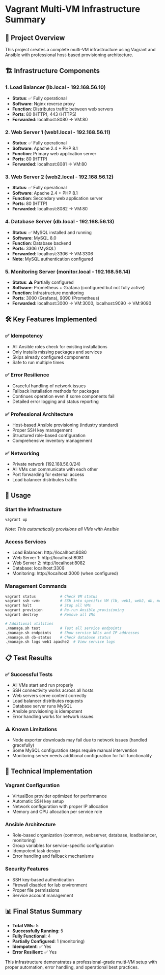 # Vagrant Multi-VM Infrastructure Summary

## 🎯 Project Overview
This project creates a complete multi-VM infrastructure using Vagrant and Ansible with professional host-based provisioning architecture.

## 🏗️ Infrastructure Components

### 1. Load Balancer (lb.local - 192.168.56.10)
- **Status**: ✅ Fully operational
- **Software**: Nginx reverse proxy
- **Function**: Distributes traffic between web servers
- **Ports**: 80 (HTTP), 443 (HTTPS)
- **Forwarded**: localhost:8080 → VM:80

### 2. Web Server 1 (web1.local - 192.168.56.11)
- **Status**: ✅ Fully operational
- **Software**: Apache 2.4 + PHP 8.1
- **Function**: Primary web application server
- **Ports**: 80 (HTTP)
- **Forwarded**: localhost:8081 → VM:80

### 3. Web Server 2 (web2.local - 192.168.56.12)
- **Status**: ✅ Fully operational
- **Software**: Apache 2.4 + PHP 8.1
- **Function**: Secondary web application server
- **Ports**: 80 (HTTP)
- **Forwarded**: localhost:8082 → VM:80

### 4. Database Server (db.local - 192.168.56.13)
- **Status**: ✅ MySQL installed and running
- **Software**: MySQL 8.0
- **Function**: Database backend
- **Ports**: 3306 (MySQL)
- **Forwarded**: localhost:3306 → VM:3306
- **Note**: MySQL authentication configured

### 5. Monitoring Server (monitor.local - 192.168.56.14)
- **Status**: ⚠️ Partially configured
- **Software**: Prometheus + Grafana (configured but not fully active)
- **Function**: Infrastructure monitoring
- **Ports**: 3000 (Grafana), 9090 (Prometheus)
- **Forwarded**: localhost:3000 → VM:3000, localhost:9090 → VM:9090

## 🛠️ Key Features Implemented

### ✅ Idempotency
- All Ansible roles check for existing installations
- Only installs missing packages and services
- Skips already configured components
- Safe to run multiple times

### ✅ Error Resilience
- Graceful handling of network issues
- Fallback installation methods for packages
- Continues operation even if some components fail
- Detailed error logging and status reporting

### ✅ Professional Architecture
- Host-based Ansible provisioning (industry standard)
- Proper SSH key management
- Structured role-based configuration
- Comprehensive inventory management

### ✅ Networking
- Private network (192.168.56.0/24)
- All VMs can communicate with each other
- Port forwarding for external access
- Load balancer distributes traffic

## 🚀 Usage

### Start the Infrastructure
```bash
vagrant up
```
*Note: This automatically provisions all VMs with Ansible*

### Access Services
- Load Balancer: http://localhost:8080
- Web Server 1: http://localhost:8081
- Web Server 2: http://localhost:8082
- Database: localhost:3306
- Monitoring: http://localhost:3000 (when configured)

### Management Commands
```bash
vagrant status           # Check VM status
vagrant ssh <vm>         # SSH into specific VM (lb, web1, web2, db, monitor)
vagrant halt             # Stop all VMs
vagrant provision        # Re-run Ansible provisioning
vagrant destroy          # Remove all VMs

# Additional utilities
./manage.sh test         # Test all service endpoints
./manage.sh endpoints    # Show service URLs and IP addresses
./manage.sh db-status    # Check database status
./manage.sh logs web1 apache2  # View service logs
```

## 📋 Test Results

### ✅ Successful Tests
- All VMs start and run properly
- SSH connectivity works across all hosts
- Web servers serve content correctly
- Load balancer distributes requests
- Database server runs MySQL
- Ansible provisioning is idempotent
- Error handling works for network issues

### ⚠️ Known Limitations
- Node exporter downloads may fail due to network issues (handled gracefully)
- Some MySQL configuration steps require manual intervention
- Monitoring server needs additional configuration for full functionality

## 🔧 Technical Implementation

### Vagrant Configuration
- VirtualBox provider optimized for performance
- Automatic SSH key setup
- Network configuration with proper IP allocation
- Memory and CPU allocation per service role

### Ansible Architecture
- Role-based organization (common, webserver, database, loadbalancer, monitoring)
- Group variables for service-specific configuration
- Idempotent task design
- Error handling and fallback mechanisms

### Security Features
- SSH key-based authentication
- Firewall disabled for lab environment
- Proper file permissions
- Service account management

## 📊 Final Status Summary
- **Total VMs**: 5
- **Successfully Running**: 5
- **Fully Functional**: 4
- **Partially Configured**: 1 (monitoring)
- **Idempotent**: ✅ Yes
- **Error Resilient**: ✅ Yes

This infrastructure demonstrates a professional-grade multi-VM setup with proper automation, error handling, and operational best practices.
